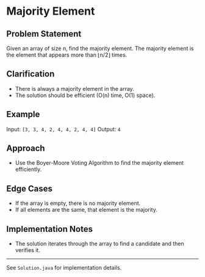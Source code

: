 
# Majority Element

## Problem Statement
Given an array of size n, find the majority element. The majority element is the element that appears more than ⌊n/2⌋ times.

## Clarification
- There is always a majority element in the array.
- The solution should be efficient (O(n) time, O(1) space).

## Example
Input: `[3, 3, 4, 2, 4, 4, 2, 4, 4]`
Output: `4`

## Approach
- Use the Boyer-Moore Voting Algorithm to find the majority element efficiently.

## Edge Cases
- If the array is empty, there is no majority element.
- If all elements are the same, that element is the majority.

## Implementation Notes
- The solution iterates through the array to find a candidate and then verifies it.

---

See `Solution.java` for implementation details.
